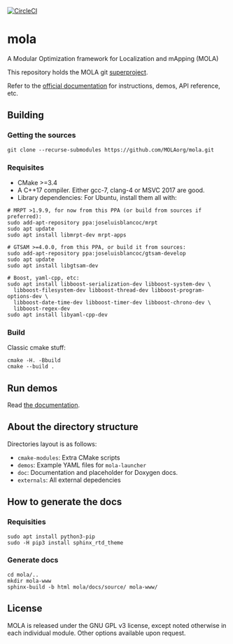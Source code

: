 [![CircleCI](https://circleci.com/gh/MOLAorg/mola.svg?style=svg)](https://circleci.com/gh/MOLAorg/mola)

# mola
A Modular Optimization framework for Localization and mApping (MOLA)

This repository holds the MOLA git [superproject](https://en.wikibooks.org/wiki/Git/Submodules_and_Superprojects).

Refer to the [official documentation](https://docs.mola-slam.org/latest/) for instructions, demos, API reference, etc.

## Building
### Getting the sources
```
git clone --recurse-submodules https://github.com/MOLAorg/mola.git
```

### Requisites
* CMake >=3.4
* A C++17 compiler. Either gcc-7, clang-4 or MSVC 2017 are good.
* Library dependencies: For Ubuntu, install them all with:
```
# MRPT >1.9.9, for now from this PPA (or build from sources if preferred):
sudo add-apt-repository ppa:joseluisblancoc/mrpt
sudo apt update
sudo apt install libmrpt-dev mrpt-apps

# GTSAM >=4.0.0, from this PPA, or build it from sources:
sudo add-apt-repository ppa:joseluisblancoc/gtsam-develop
sudo apt update
sudo apt install libgtsam-dev

# Boost, yaml-cpp, etc:
sudo apt install libboost-serialization-dev libboost-system-dev \
  libboost-filesystem-dev libboost-thread-dev libboost-program-options-dev \
  libboost-date-time-dev libboost-timer-dev libboost-chrono-dev \
  libboost-regex-dev
sudo apt install libyaml-cpp-dev
```

### Build
Classic cmake stuff:
```
cmake -H. -Bbuild
cmake --build .
```

## Run demos

Read [the documentation](https://docs.mola-slam.org/latest/demos.html).

## About the directory structure
Directories layout is as follows:
* `cmake-modules`: Extra CMake scripts
* `demos`: Example YAML files for `mola-launcher`
* `doc`: Documentation and placeholder for Doxygen docs.
* `externals`: All external depedencies

## How to generate the docs

### Requisities
```
sudo apt install python3-pip
sudo -H pip3 install sphinx_rtd_theme
```

### Generate docs

```
cd mola/..
mkdir mola-www
sphinx-build -b html mola/docs/source/ mola-www/
```

## License
MOLA is released under the GNU GPL v3 license, except noted otherwise in each individual module. Other options available upon request.
